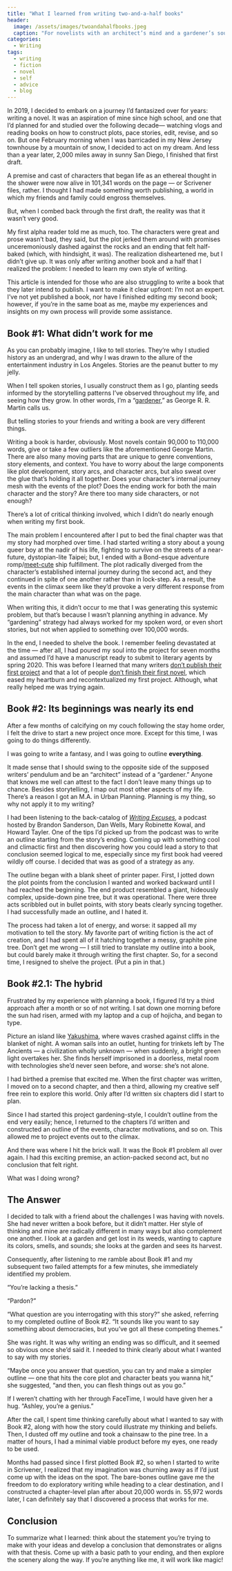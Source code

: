 ```yaml
---
title: "What I learned from writing two-and-a-half books"
header:
  image: /assets/images/twoandahalfbooks.jpeg
  caption: "For novelists with an architect’s mind and a gardener’s soul."
categories:
  - Writing
tags:
  - writing
  - fiction
  - novel
  - self
  - advice
  - blog
---
```


In 2019, I decided to embark on a journey I’d fantasized over for years: writing a novel. It was an aspiration of mine since high school, and one that I’d planned for and studied over the following decade— watching vlogs and reading books on how to construct plots, pace stories, edit, revise, and so on. But one February morning when I was barricaded in my New Jersey townhouse by a mountain of snow, I decided to act on my dream. And less than a year later, 2,000 miles away in sunny San Diego, I finished that first draft.

A premise and cast of characters that began life as an ethereal thought in the shower were now alive in 101,341 words on the page — or Scrivener files, rather. I thought I had made something worth publishing, a world in which my friends and family could engross themselves.

But, when I combed back through the first draft, the reality was that it wasn’t very good.

My first alpha reader told me as much, too. The characters were great and prose wasn’t bad, they said, but the plot jerked them around with promises unceremoniously dashed against the rocks and an ending that felt half-baked (which, with hindsight, it was). The realization disheartened me, but I didn’t give up. It was only after writing another book and a half that I realized the problem: I needed to learn my own style of writing.

This article is intended for those who are also struggling to write a book that they later intend to publish. I want to make it clear upfront: I’m not an expert. I’ve not yet published a book, nor have I finished editing my second book; however, if you’re in the same boat as me, maybe my experiences and insights on my own process will provide some assistance.

## Book #1: What didn’t work for me

As you can probably imagine, I like to tell stories. They’re why I studied history as an undergrad, and why I was drawn to the allure of the entertainment industry in Los Angeles. Stories are the peanut butter to my jelly.

When I tell spoken stories, I usually construct them as I go, planting seeds informed by the storytelling patterns I’ve observed throughout my life, and seeing how they grow. In other words, I’m a “[gardener](https://www.goodreads.com/quotes/749309-i-think-there-are-two-types-of-writers-the-architects),” as George R. R. Martin calls us.

But telling stories to your friends and writing a book are very different things.

Writing a book is harder, obviously. Most novels contain 90,000 to 110,000 words, give or take a few outliers like the aforementioned George Martin. There are also many moving parts that are unique to genre conventions, story elements, and context. You have to worry about the large components like plot development, story arcs, and character arcs, but also sweat over the glue that’s holding it all together. Does your character’s internal journey mesh with the events of the plot? Does the ending work for both the main character and the story? Are there too many side characters, or not enough?

There’s a lot of critical thinking involved, which I didn’t do nearly enough when writing my first book.

The main problem I encountered after I put to bed the final chapter was that my story had morphed over time. I had started writing a story about a young queer boy at the nadir of his life, fighting to survive on the streets of a near-future, dystopian-lite Taipei; but, I ended with a Bond-esque adventure romp/[meet-cute](https://en.wikipedia.org/wiki/Meet_cute) ship fulfillment. The plot radically diverged from the character’s established internal journey during the second act, and they continued in spite of one another rather than in lock-step. As a result, the events in the climax seem like they’d provoke a very different response from the main character than what was on the page.

When writing this, it didn’t occur to me that I was generating this systemic problem, but that’s because I wasn’t planning anything in advance. My “gardening” strategy had always worked for my spoken word, or even short stories, but not when applied to something over 100,000 words.

In the end, I needed to shelve the book. I remember feeling devastated at the time — after all, I had poured my soul into the project for seven months and assumed I’d have a manuscript ready to submit to literary agents by spring 2020. This was before I learned that many writers [don’t publish their first project](https://medium.com/@Ava_Jae/how-many-books-did-you-write-before-you-published-your-debut-6711d7e73c92) and that a lot of people [don’t finish their first novel](https://creativityhacker.ca/2015/08/18/63-percent-of-readers/), which eased my heartburn and recontextualized my first project. Although, what really helped me was trying again.

## Book #2: Its beginnings was nearly its end

After a few months of calcifying on my couch following the stay home order, I felt the drive to start a new project once more. Except for this time, I was going to do things differently.

I was going to write a fantasy, and I was going to outline **everything**.

It made sense that I should swing to the opposite side of the supposed writers’ pendulum and be an “architect” instead of a “gardener.” Anyone that knows me well can attest to the fact I don’t leave many things up to chance. Besides storytelling, I map out most other aspects of my life. There’s a reason I got an M.A. in Urban Planning. Planning is my thing, so why not apply it to my writing?

I had been listening to the back-catalog of *[Writing Excuses](https://writingexcuses.com/)*, a podcast hosted by Brandon Sanderson, Dan Wells, Mary Robinette Kowal, and Howard Tayler. One of the tips I’d picked up from the podcast was to write an outline starting from the story’s ending. Coming up with something cool and climactic first and then discovering how you could lead a story to that conclusion seemed logical to me, especially since my first book had veered wildly off course. I decided that was as good of a strategy as any.

The outline began with a blank sheet of printer paper. First, I jotted down the plot points from the conclusion I wanted and worked backward until I had reached the beginning. The end product resembled a giant, hideously complex, upside-down pine tree, but it was operational. There were three acts scribbled out in bullet points, with story beats clearly syncing together. I had successfully made an outline, and I hated it.

The process had taken a lot of energy, and worse: it sapped all my motivation to tell the story. My favorite part of writing fiction is the act of creation, and I had spent all of it hatching together a messy, graphite pine tree. Don’t get me wrong — I still tried to translate my outline into a book, but could barely make it through writing the first chapter. So, for a second time, I resigned to shelve the project. (Put a pin in that.)

## Book #2.1: The hybrid

Frustrated by my experience with planning a book, I figured I’d try a third approach after a month or so of not writing. I sat down one morning before the sun had risen, armed with my laptop and a cup of hojicha, and began to type.

Picture an island like [Yakushima](https://youtu.be/HIy_-Z0WHRo), where waves crashed against cliffs in the blanket of night. A woman sails into an outlet, hunting for trinkets left by The Ancients — a civilization wholly unknown — when suddenly, a bright green light overtakes her. She finds herself imprisoned in a doorless, metal room with technologies she’d never seen before, and worse: she’s not alone.

I had birthed a premise that excited me. When the first chapter was written, I moved on to a second chapter, and then a third, allowing my creative self free rein to explore this world. Only after I’d written six chapters did I start to plan.

Since I had started this project gardening-style, I couldn’t outline from the end very easily; hence, I returned to the chapters I’d written and constructed an outline of the events, character motivations, and so on. This allowed me to project events out to the climax.

And there was where I hit the brick wall. It was the Book #1 problem all over again. I had this exciting premise, an action-packed second act, but no conclusion that felt right.

What was I doing wrong?

## The Answer

I decided to talk with a friend about the challenges I was having with novels. She had never written a book before, but it didn’t matter. Her style of thinking and mine are radically different in many ways but also complement one another. I look at a garden and get lost in its weeds, wanting to capture its colors, smells, and sounds; she looks at the garden and sees its harvest.

Consequently, after listening to me ramble about Book #1 and my subsequent two failed attempts for a few minutes, she immediately identified my problem.

“You’re lacking a thesis.”

“Pardon?”

“What question are you interrogating with this story?” she asked, referring to my completed outline of Book #2. “It sounds like you want to say something about democracies, but you’ve got all these competing themes.”

She was right. It was why writing an ending was so difficult, and it seemed so obvious once she’d said it. I needed to think clearly about what I wanted to say with my stories.

“Maybe once you answer that question, you can try and make a simpler outline — one that hits the core plot and character beats you wanna hit,” she suggested, “and then, you can flesh things out as you go.”

If I weren’t chatting with her through FaceTime, I would have given her a hug.
“Ashley, you’re a genius.”

After the call, I spent time thinking carefully about what I wanted to say with Book #2, along with how the story could illustrate my thinking and beliefs. Then, I dusted off my outline and took a chainsaw to the pine tree. In a matter of hours, I had a minimal viable product before my eyes, one ready to be used.

Months had passed since I first plotted Book #2, so when I started to write in Scrivener, I realized that my imagination was churning away as if I’d just come up with the ideas on the spot. The bare-bones outline gave me the freedom to do exploratory writing while heading to a clear destination, and I constructed a chapter-level plan after about 20,000 words in. 55,972 words later, I can definitely say that I discovered a process that works for me.

## Conclusion

To summarize what I learned: think about the statement you’re trying to make with your ideas and develop a conclusion that demonstrates or aligns with that thesis. Come up with a basic path to your ending, and then explore the scenery along the way. If you’re anything like me, it will work like magic!